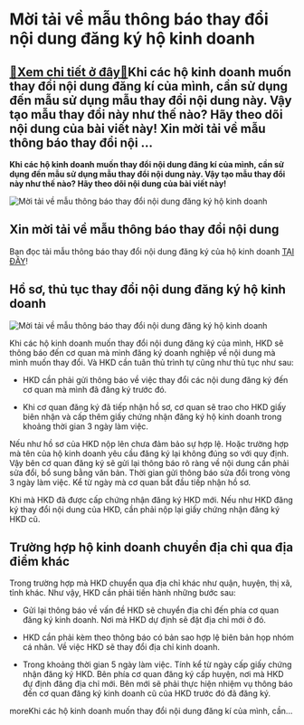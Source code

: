 Mời tải về mẫu thông báo thay đổi nội dung đăng ký hộ kinh doanh
================================================================

[:gift:Xem chi tiết ở đây:gift:](https://hddtvn.com/moi-tai-ve-mau-thong-bao-thay-doi-noi-dung-dang-ky-ho-kinh-doanh/)Khi các hộ kinh doanh muốn thay đổi nội dung đăng kí của mình, cần sử dụng đến mẫu sử dụng mẫu thay đổi nội dung này. Vậy tạo mẫu thay đổi này như thế nào? Hãy theo dõi nội dung của bài viết này! Xin mời tải về mẫu thông báo thay đổi nội …
-----------------------------------------------------------------------------------------------------------------------------------------------------------------------------------------------------------------------------------------------

**Khi các hộ kinh doanh muốn thay đổi nội dung đăng kí của mình, cần sử dụng đến mẫu sử dụng mẫu thay đổi nội dung này. Vậy tạo mẫu thay đổi này như thế nào? Hãy theo dõi nội dung của bài viết này!**


![Mời tải về mẫu thông báo thay đổi nội dung đăng ký hộ kinh doanh](https://hddtvn.com/wp-content/uploads/2021/01/png-transparent-diy-store-business-household-hardware-building-materials-store-retail-people-business.png)


Xin mời tải về mẫu thông báo thay đổi nội dung
----------------------------------------------


Bạn đọc tải mẫu thông báo thay đổi nội dung đăng ký của hộ kinh doanh [TẠI ĐÂY](https://drive.google.com/file/d/1YIoixkyIVzj-qaAcv4nVAyZeTXXKTdlW/view?usp=sharing)!


Hồ sơ, thủ tục thay đổi nội dung đăng ký hộ kinh doanh
------------------------------------------------------


![Mời tải về mẫu thông báo thay đổi nội dung đăng ký hộ kinh doanh](https://scontent.fhan2-1.fna.fbcdn.net/v/t1.15752-9/107621790_739855690161828_146160485583333632_n.png?_nc_cat=103&_nc_sid=b96e70&_nc_ohc=7HaTMMM3VRoAX8tdKTu&_nc_ht=scontent.fhan2-1.fna&oh=f0432a9e72d958f9c9001de5f86b5f3a&oe=5F2DBEBB)


Khi các hộ kinh doanh muốn thay đổi nội dung đăng ký của mình, HKD sẽ thông báo đến cơ quan mà mình đăng ký doanh nghiệp về nội dung mà mình muốn thay đổi. Và HKD cần tuân thủ trình tự cũng như thủ tục như sau:




* HKD cần phải gửi thông báo về việc thay đổi các nội dung đăng ký đến cơ quan mà mình đã đăng ký trước đó.

* Khi cơ quan đăng ký đã tiếp nhận hồ sơ, cơ quan sẽ trao cho HKD giấy biên nhận và cấp thêm giấy chứng nhận đăng ký hộ kinh doanh trong khoảng thời gian 3 ngày làm việc.



Nếu như hồ sơ của HKD nộp lên chưa đảm bảo sự hợp lệ. Hoặc trường hợp mà tên của hộ kinh doanh yêu cầu đăng ký lại không đúng so với quy định. Vậy bên cơ quan đăng ký sẽ gửi lại thông báo rõ ràng về nội dung cần phải sửa đổi, bổ sung bằng văn bản. Thời gian gửi thông báo sửa đổi trong vòng 3 ngày làm việc. Kể từ ngày mà cơ quan bắt đầu tiếp nhận hồ sơ.


Khi mà HKD đã được cấp chứng nhận đăng ký HKD mới. Nếu như HKD đăng ký thay đổi nội dung của HKD, cần phải nộp lại giấy chứng nhận đăng ký HKD cũ.


Trường hợp hộ kinh doanh chuyển địa chỉ qua địa điểm khác
---------------------------------------------------------


Trong trường hợp mà HKD chuyển qua địa chỉ khác như quận, huyện, thị xã, tỉnh khác. Như vậy, HKD cần phải tiến hành những bước sau:




* Gửi lại thông báo về vấn đề HKD sẽ chuyển địa chỉ đến phía cơ quan đăng ký kinh doanh. Nơi mà HKD dự định sẽ đặt địa chỉ mới ở đó.

* HKD cần phải kèm theo thông báo có bản sao hợp lệ biên bản họp nhóm cá nhân. Về việc HKD sẽ thay đổi địa chỉ kinh doanh.

* Trong khoảng thời gian 5 ngày làm việc. Tính kể từ ngày cấp giấy chứng nhận đăng ký HKD. Bên phía cơ quan đăng ký cấp huyện, nơi mà HKD đự định đăng địa chỉ mới. Bên mới sẽ phải thực hiện nhiệm vụ thông báo đến cơ quan đăng ký kinh doanh cũ của HKD trước đó đã đăng ký.



moreKhi các hộ kinh doanh muốn thay đổi nội dung đăng kí của mình, cần…

